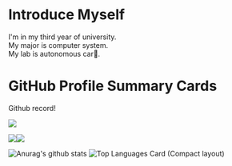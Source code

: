 # Introduce Myself
I'm in my third year of university.  
My major is computer system.  
My lab is autonomous car🚗.

# GitHub Profile Summary Cards

Github record!

[![](https://raw.githubusercontent.com/FukuHiro12111/profile/main/profile-summary-card-output/solarized/0-profile-details.svg)](https://github.com/vn7n24fzkq/github-profile-summary-cards)

[![](https://raw.githubusercontent.com/FukuHiro12111/profile/main/profile-summary-card-output/solarized/1-repos-per-language.svg)](https://github.com/vn7n24fzkq/github-profile-summary-cards)[![](https://raw.githubusercontent.com/FukuHiro12111/profile/main/profile-summary-card-output/solarized/2-most-commit-language.svg)](https://github.com/vn7n24fzkq/github-profile-summary-cards)

![Anurag's github stats](https://github-readme-stats.vercel.app/api?username=FukuHiro12111&count_private=true&theme=solarized-light) ![Top Languages Card (Compact layout)](https://github-readme-stats.vercel.app/api/top-langs/?username=FukuHiro12111&layout=compact&theme=solarized-light)
